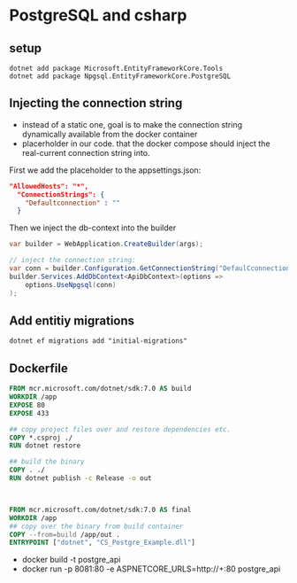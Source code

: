 ﻿# PostgreSQL and csharp

## setup
```
dotnet add package Microsoft.EntityFrameworkCore.Tools
dotnet add package Npgsql.EntityFrameworkCore.PostgreSQL
```

## Injecting the connection string
- instead of a static one, goal is to make the connection string dynamically available from the docker container
- placerholder in our code. that the docker compose should inject the real-current connection string into.

First we add the placeholder to the appsettings.json:
```json
"AllowedHosts": "*",
  "ConnectionStrings": {
    "Defaultconnection" : ""
  }
```

Then we inject the db-context into the builder
```cs
var builder = WebApplication.CreateBuilder(args);

// inject the connection string:
var conn = builder.Configuration.GetConnectionString("DefaulCconnection");
builder.Services.AddDbContext<ApiDbContext>(options =>
    options.UseNpgsql(conn)
);
```

## Add entitiy migrations
```
dotnet ef migrations add "initial-migrations"
```

## Dockerfile

```Dockerfile
FROM mcr.microsoft.com/dotnet/sdk:7.0 AS build
WORKDIR /app
EXPOSE 80
EXPOSE 433

## copy project files over and restore dependencies etc.
COPY *.csproj ./
RUN dotnet restore

## build the binary
COPY . ./
RUN dotnet publish -c Release -o out



FROM mcr.microsoft.com/dotnet/sdk:7.0 AS final
WORKDIR /app
## copy over the binary from build container
COPY --from=build /app/out .
ENTRYPOINT ["dotnet", "CS_Postgre_Example.dll"]
```
- docker build -t postgre_api
- docker run -p 8081:80 -e ASPNETCORE_URLS=http://+:80 postgre_api
